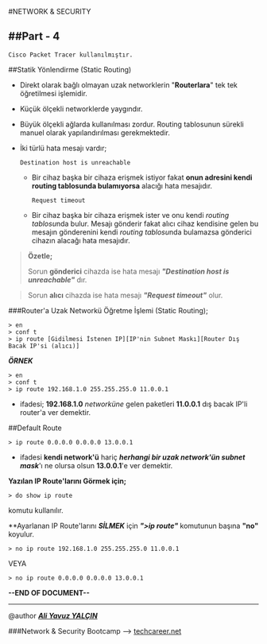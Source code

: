 #NETWORK & SECURITY

##Part - 4
----

	Cisco Packet Tracer kullanılmıştır.

##Statik Yönlendirme (Static Routing)

*	Direkt olarak bağlı olmayan uzak networklerin "**Routerlara**" tek tek öğretilmesi işlemidir.
*	Küçük ölçekli networklerde yaygındır.
*	Büyük ölçekli ağlarda kullanılması zordur. Routing tablosunun sürekli manuel olarak yapılandırılması gerekmektedir.

*	İki türlü hata mesajı vardır;

		Destination host is unreachable
	*	Bir cihaz başka bir cihaza erişmek istiyor fakat **onun adresini kendi routing tablosunda bulamıyorsa** alacığı hata mesajıdır.

			Request timeout

	*	Bir cihaz başka bir cihaza erişmek ister ve onu kendi *routing tablosu*nda bulur. Mesajı gönderir fakat alıcı cihaz kendisine gelen bu mesajın gönderenini kendi *routing tablosu*nda bulamazsa gönderici cihazın alacağı hata mesajıdır.
	
>**Özetle;**
>
> Sorun **gönderici** cihazda ise hata mesajı ***"Destination host is unreachable"*** dır.

> Sorun **alıcı** cihazda ise hata mesajı ***"Request timeout"*** olur.


###Router'a Uzak Networkü Öğretme İşlemi (Static Routing);

    > en
    > conf t
    > ip route [Gidilmesi İstenen IP][IP'nin Subnet Maskı][Router Dış Bacak IP'si (alıcı)]

***ÖRNEK***

    > en
    > conf t
    > ip route 192.168.1.0 255.255.255.0 11.0.0.1

*	ifadesi; **192.168.1.0** *networküne* gelen paketleri **11.0.0.1** dış bacak IP'li router'a ver demektir.

##Default Route

    > ip route 0.0.0.0 0.0.0.0 13.0.0.1

*	ifadesi **kendi network'ü** hariç ***herhangi bir uzak network'ün subnet mask***'ı ne olursa olsun **13.0.0.1**'e ver demektir.

**Yazılan IP Route'larını Görmek için;**

    > do show ip route
komutu kullanılır.

**Ayarlanan IP Route'larını ***SİLMEK*** için ***">ip route"*** komutunun başına **"no"** koyulur.

	> no ip route 192.168.1.0 255.255.255.0 11.0.0.1

VEYA

	> no ip route 0.0.0.0 0.0.0.0 13.0.0.1

**--END OF DOCUMENT--**

---

@author ***[Ali Yavuz YALÇIN](https://www.linkedin.com/in/ali-yavuz-yalcin/)***

###Network & Security Bootcamp --> [techcareer.net](https://www.techcareer.net/en)